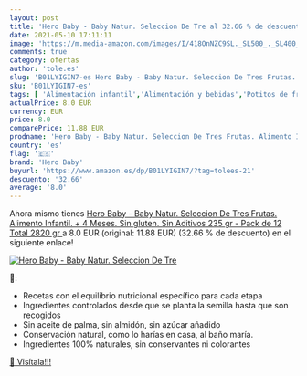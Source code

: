 ```yaml
---
layout: post
title: 'Hero Baby - Baby Natur. Seleccion De Tre al 32.66 % de descuento'
date: 2021-05-10 17:11:11
image: 'https://m.media-amazon.com/images/I/418OnNZC9SL._SL500_._SL400_.jpg'
comments: true
category: ofertas
author: 'tole.es'
slug: 'B01LYIGIN7-es Hero Baby - Baby Natur. Seleccion De Tres Frutas. Alimento...'
sku: 'B01LYIGIN7-es'
tags: [ 'Alimentación infantil','Alimentación y bebidas','Potitos de fruta para bebé','Tarritos de frutas y postres para bebé','Tarritos, purés y postres para bebé','baby','hero','hero baby', ]
actualPrice: 8.0 EUR
currency: EUR
price: 8.0
comparePrice: 11.88 EUR
prodname: 'Hero Baby - Baby Natur. Seleccion De Tres Frutas. Alimento Infantil. + 4 Meses. Sin gluten. Sin Aditivos 235 gr - Pack de 12  Total 2820 gr '
country: 'es'
flag: '🇪🇸'
brand: 'Hero Baby'
buyurl: 'https://www.amazon.es/dp/B01LYIGIN7/?tag=tolees-21'
descuento: '32.66'
average: '8.0'
---
```


Ahora mismo tienes [Hero Baby - Baby Natur. Seleccion De Tres Frutas. Alimento Infantil. + 4 Meses. Sin gluten. Sin Aditivos 235 gr - Pack de 12  Total 2820 gr ](https://www.amazon.es/dp/B01LYIGIN7/?tag=tolees-21) a 8.0 EUR (original: 11.88 EUR) (32.66 %  de descuento) en el siguiente enlace!

[![Hero Baby - Baby Natur. Seleccion De Tre](https://m.media-amazon.com/images/I/418OnNZC9SL._SL500_._SL400_.jpg)](https://www.amazon.es/dp/B01LYIGIN7/?tag=tolees-21)

🔎:

- Recetas con el equilibrio nutricional específico para cada etapa
- Ingredientes controlados desde que se planta la semilla hasta que son recogidos
- Sin aceite de palma, sin almidón, sin azúcar añadido
- Conservación natural, como lo harías en casa, al baño maría.
- Ingredientes 100% naturales, sin conservantes ni colorantes

[🛒 Visítala!!!](https://www.amazon.es/dp/B01LYIGIN7/?tag=tolees-21)
